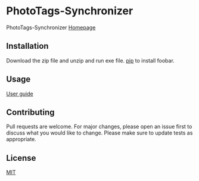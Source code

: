 # PhotoTags-Synchronizer

PhotoTags-Synchronizer
[Homepage](https://nordlien.github.io/PhotoTags-Synchronizer/)

## Installation

Download the zip file and unzip and run exe file. [pip](https://github.com/Nordlien/PhotoTags-Synchronizer/releases/latest) to install foobar.

## Usage
[User guide](https://nordlien.github.io/PhotoTags-Synchronizer/userguide/)

## Contributing
Pull requests are welcome. For major changes, please open an issue first to discuss what you would like to change.
Please make sure to update tests as appropriate.

## License
[MIT](https://choosealicense.com/licenses/mit/)
